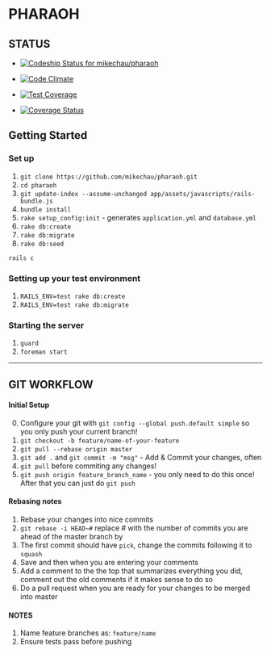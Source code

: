 # PHARAOH
## STATUS
- [ ![Codeship Status for mikechau/pharaoh](https://codeship.io/projects/919a6a40-44b9-0132-1b8a-32378b856677/status)](https://codeship.io/projects/44859)

- [![Code Climate](https://codeclimate.com/github/mikechau/pharaoh/badges/gpa.svg)](https://codeclimate.com/github/mikechau/pharaoh)

- [![Test Coverage](https://codeclimate.com/github/mikechau/pharaoh/badges/coverage.svg)](https://codeclimate.com/github/mikechau/pharaoh)

- [![Coverage Status](https://coveralls.io/repos/mikechau/pharaoh/badge.png)](https://coveralls.io/r/mikechau/pharaoh)


## Getting Started
### Set up
1. `git clone https://github.com/mikechau/pharaoh.git`
2. `cd pharaoh`
3. `git update-index --assume-unchanged app/assets/javascripts/rails-bundle.js`
4. `bundle install`
5. `rake setup_config:init` - generates `application.yml` and `database.yml`
6. `rake db:create`
7. `rake db:migrate`
8. `rake db:seed`

```
rails c
```
### Setting up your test environment
1. `RAILS_ENV=test rake db:create`
2. `RAILS_ENV=test rake db:migrate`

### Starting the server

1. `guard`
2. `foreman start`

---
## GIT WORKFLOW
#### Initial Setup
0. Configure your git with `git config --global push.default simple` so you only push your current branch!
1. `git checkout -b feature/name-of-your-feature`
2. `git pull --rebase origin master`
3. `git add .` and `git commit -m "msg"` - Add & Commit your changes, often
5. `git pull` before commiting any changes!
4. `git push origin feature_branch_name` - you only need to do this once! After that you can just do `git push`

#### Rebasing notes
1. Rebase your changes into nice commits
2. `git rebase -i HEAD~#` replace # with the number of commits you are ahead of the master branch by
3. The first commit should have `pick`, change the commits following it to `squash`
4. Save and then when you are entering your comments
5. Add a comment to the the top that summarizes everything you did, comment out the old comments if it makes sense to do so
6. Do a pull request when you are ready for your changes to be merged into master

#### NOTES
1. Name feature branches as: `feature/name`
2. Ensure tests pass before pushing
